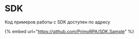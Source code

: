 # SDK

Код примеров работы с SDK доступен по адресу

{% embed url="https://github.com/PrimoRPA/SDK.Sample" %}

